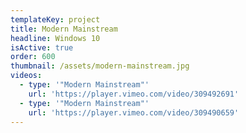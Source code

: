 ```yaml
---
templateKey: project
title: Modern Mainstream
headline: Windows 10
isActive: true
order: 600
thumbnail: /assets/modern-mainstream.jpg
videos:
  - type: '"Modern Mainstream"'
    url: 'https://player.vimeo.com/video/309492691'
  - type: '"Modern Mainstream"'
    url: 'https://player.vimeo.com/video/309490659'
---
```

